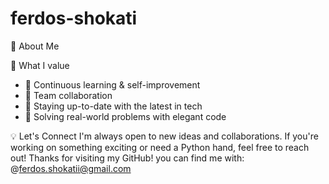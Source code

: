 # ferdos-shokati
 👋 About Me

 🌱 What I value

- 🔄 Continuous learning & self-improvement  
- 🤝 Team collaboration  
- 🚀 Staying up-to-date with the latest in tech  
- 🧩 Solving real-world problems with elegant code

 💡 Let's Connect
I'm always open to new ideas and collaborations. If you're working on something exciting or need a Python hand, feel free to reach out!
Thanks for visiting my GitHub!
you can find me with: @ferdos.shokatii@gmail.com
